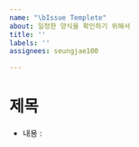 ```yaml
---
name: "\bIssue Templete"
about: 일정한 양식을 확인하기 위해서
title: ''
labels: ''
assignees: seungjae100

---
```


# 제목

- 내용 :
